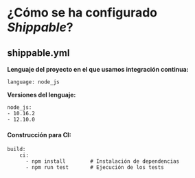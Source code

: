 # ¿Cómo se ha configurado *Shippable*?

## shippable.yml

**Lenguaje del proyecto en el que usamos integración continua:**

    language: node_js

**Versiones del lenguaje:**

    node_js:
    - 10.16.2
    - 12.10.0


#### Construcción para CI:

    build:
        ci:
          - npm install        # Instalación de dependencias
          - npm run test       # Ejecución de los tests